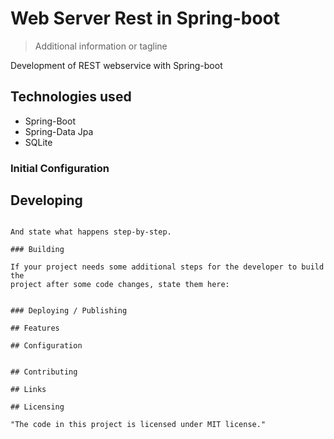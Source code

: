 
# Web Server Rest in Spring-boot
> Additional information or tagline

Development of REST webservice with Spring-boot
 
 ## Technologies used
 
 - Spring-Boot
 - Spring-Data Jpa
 - SQLite
 
### Initial Configuration


## Developing

```

And state what happens step-by-step.

### Building

If your project needs some additional steps for the developer to build the
project after some code changes, state them here:


### Deploying / Publishing

## Features

## Configuration


## Contributing

## Links

## Licensing

"The code in this project is licensed under MIT license."